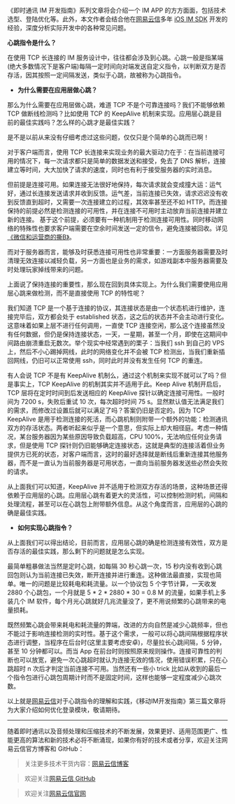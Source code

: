 《即时通讯 IM 开发指南》系列文章将会介绍一个 IM APP 的方方面面，包括技术选型、登陆优化等。此外，本文作者会结合他在[网易云信][1]多年 [iOS IM SDK][2] 开发的经验，深度分析实际开发中的各种常见问题。

**心跳指令是什么？**

在使用 TCP 长连接的 IM 服务设计中，往往都会涉及到心跳。心跳一般是指某端(绝大多数情况下是客户端)每隔一定时间向对端发送自定义指令，以判断双方是否存活，因其按照一定间隔发送，类似于心跳，故被称为心跳指令。

- **为什么需要在应用层做心跳？**

那么为什么需要在应用层做心跳，难道 TCP 不是个可靠连接吗？我们不能够依赖 TCP 做断线检测吗？比如使用 TCP 的 KeepAlive 机制来实现。应用层心跳是目前的最佳实践吗？怎么样的心跳才是最佳实践？

是不是以前从来没有仔细考虑过这些问题，仅仅只是个简单的心跳而已啊！ 

对于客户端而言，使用 TCP 长连接来实现业务的最大驱动力在于：在当前连接可用的情况下，每一次请求都只是简单的数据发送和接受，免去了 DNS 解析，连接建立等时间，大大加快了请求的速度，同时也有利于接受服务器的实时消息。

但前提是连接可用。如果连接无法很好地保持，每次请求就会变成撞大运：运气好，通过长连接发送请求并收到反馈。运气差，当前连接已失效，请求迟迟没有收到反馈直到超时，又需要一次连接建立的过程，其效率甚至还不如 HTTP。而连接保持的前提必然是检测连接的可用性，并在连接不可用时主动放弃当前连接并建立新的连接。
基于这个前提，必须要有一种机制用于检测连接可用性。同时移动网络的特殊性也要求客户端需要在空余时间发送一定的信令，避免连接被回收。详见[《微信和运营商的撕B》][3]。

而对于服务器而言，能够及时获悉连接可用性也非常重要：一方面服务器需要及时清理无效连接以减轻负载，另一方面也是业务的需求，如游戏副本中服务器需要及时处理玩家掉线带来的问题。

上面说了保持连接的重要性，那么现在回到具体实现上。为什么我们需要使用应用层心跳来做检测，而不是直接使用 TCP 的特性呢？

我们知道 TCP 是一个基于连接的协议，其连接状态是由一个状态机进行维护，连接完毕后，双方都会处于 established 状态，这之后的状态并不会主动进行变化。这意味着如果上层不进行任何调用，一直使 TCP 连接空闲，那么这个连接虽然没有任何数据，但仍是保持连接状态，一天，一星期，甚至一个月，即使在这期间中间路由崩溃重启无数次。举个现实中经常遇到的栗子：当我们 ssh 到自己的 VPS 上，然后不小心踢掉网线，此时的网络变化并不会被 TCP 检测出，当我们重新插回网线，仍旧可以正常使用 ssh，同时此时并没有发生任何 TCP 的重连。

有人会说 TCP 不是有 KeepAlive 机制么，通过这个机制来实现不就可以了吗？但是事实上，TCP KeepAlive 的机制其实并不适用于此。Keep Alive 机制开启后，TCP 层将在定时时间到后发送相应的 KeepAlive 探针以确定连接可用性。一般时间为 7200 s，失败后重试 10 次，每次超时时间 75 s。显然默认值无法满足我们的需求，而修改过设置后就可以满足了吗？答案仍旧是否定的。因为 TCP KeepAlive 是用于检测连接的死活，而心跳机制则附带一个额外的功能：检测通讯双方的存活状态。两者听起来似乎是一个意思，但实际上却大相径庭。考虑一种情况，某台服务器因为某些原因导致负载超高，CPU 100%，无法响应任何业务请求，但是使用 TCP 探针则仍旧能够确定连接状态，这就是典型的连接活着但业务提供方已死的状态，对客户端而言，这时的最好选择就是断线后重新连接其他服务器，而不是一直认为当前服务器是可用状态，一直向当前服务器发送些必然会失败的请求。

从上面我们可以知道，KeepAlive 并不适用于检测双方存活的场景，这种场景还得依赖于应用层的心跳。应用层心跳有着更大的灵活性，可以控制检测时机，间隔和处理流程，甚至可以在心跳包上附带额外信息。从这个角度而言，应用层的心跳的确是最佳实践。

- **如何实现心跳指令？**

从上面我们可以得出结论，目前而言，应用层心跳的确是检测连接有效性，双方是否存活的最佳实践，那么剩下的问题就是怎么实现。

最简单粗暴做法当然是定时心跳，如每隔 30 秒心跳一次，15 秒内没有收到心跳回包则认为当前连接已失效，断开连接并进行重连。这种做法最直接，实现也简单。唯一的问题是比较耗电和耗流量。以一个协议包 5 个字节计算，一天收发 2880 个心跳包，一个月就是 5 * 2 * 2880 * 30 = 0.8 M 的流量，如果手机上多装几个 IM 软件，每个月光心跳就好几兆流量没了，更不用说频繁的心跳带来的电量损耗。

既然频繁心跳会带来耗电和耗流量的弊端，改进的方向自然是减少心跳频率，但也不能过于影响连接检测的实时性。基于这个需求，一般可以将心跳间隔根据程序状态进行调整，当程序在后台时(这里主要考虑安卓)，尽量拉长心跳间隔，5 分钟，甚至 10 分钟都可以。而当 App 在前台时则按照原来规则操作。连接可靠性的判断也可以放宽，避免一次心跳超时就认为连接无效的情况，使用错误积累，只在心跳超时 n 次后才判定当前连接不可用。当然还有一些小 trick 比如从收到的最后一个指令包进行心跳包周期计时而不是固定时间，这样也能够一定程度减少心跳次数。

以上就是[网易云信][4]对于心跳指令的理解和实践，《移动IM开发指南》第三篇文章将为大家介绍如何优化登录模块，敬请期待。

----------
随着即时通讯以及音频处理和压缩技术的不断发展，效果更好、适用范围更广、性能更高的算法和新的技术必将不断涌现，如果你有好的技术或者分享，欢迎关注网易云信官方博客和 GitHub：

> 关注更多技术干货内容：[网易云信博客][5]

> 欢迎关注[网易云信 GitHub][6]

> 欢迎关注[网易云信官网][7]


  [1]: http://www.yunxin.163.com?from=sf&utm_source=sf&utm_medium=sf&utm_campaign=Im-tech-6
  [2]: https://yunxin.163.com/im-sdk-demo?from=sf&utm_source=sf&utm_medium=sf&utm_content=Im-tech-6
  [3]: https://www.zhihu.com/question/20849677
  [4]: http://www.yunxin.163.com?from=sf&utm_source=sf&utm_medium=sf&utm_campaign=Im-tech-6
  [5]: https://yunxin.163.com/dev-blog
  [6]: https://github.com/netease-im
  [7]: https://yunxin.163.com/
